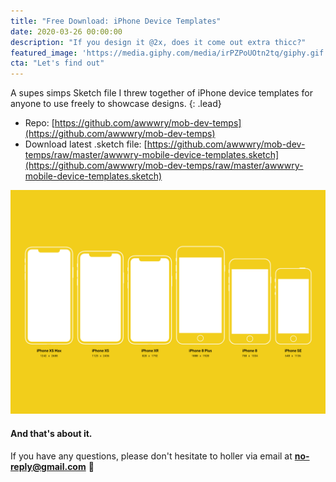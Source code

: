 ```yaml
---
title: "Free Download: iPhone Device Templates"
date: 2020-03-26 00:00:00
description: "If you design it @2x, does it come out extra thicc?"
featured_image: 'https://media.giphy.com/media/irPZPoUOtn2tq/giphy.gif'
cta: "Let's find out"
---
```


A supes simps Sketch file I threw together of iPhone device templates for anyone to use freely to showcase designs.
{: .lead}

- Repo: [https://github.com/awwwry/mob-dev-temps](https://github.com/awwwry/mob-dev-temps)
- Download latest .sketch file: [https://github.com/awwwry/mob-dev-temps/raw/master/awwwry-mobile-device-templates.sketch](https://github.com/awwwry/mob-dev-temps/raw/master/awwwry-mobile-device-templates.sketch)

![Mobile Device Templates](/images/projects/open-source-projects/mobile-device-templates.png)

#### And that's about it.

If you have any questions, please don't hesitate to holler via email at **no-reply@gmail.com** 🤙